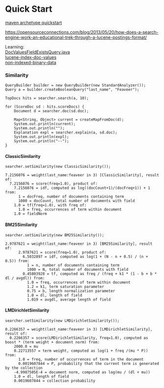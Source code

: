# Quick Start

[maven archetype quickstart](https://maven.apache.org/archetypes/maven-archetype-quickstart/)

https://opensourceconnections.com/blog/2013/05/20/how-does-a-search-engine-work-an-educational-trek-through-a-lucene-postings-format/

Learning:    
[DocValuesFieldExistsQuery.java](https://github.com/apache/lucene-solr/blob/master/lucene/core/src/java/org/apache/lucene/search/DocValuesFieldExistsQuery.java)    
[lucene-index-doc-values](https://blog.trifork.com/2011/10/27/introducing-lucene-index-doc-values/)    
[non-indexed-binary-data](https://stackoverflow.com/questions/34324239/storing-non-indexed-binary-data-in-lucene)    


### Similarity
````
QueryBuilder builder = new QueryBuilder(new StandardAnalyzer());
Query a = builder.createBooleanQuery("last_name", "Feaveer");

TopDocs hits = searcher.search(a, 10);

for (ScoreDoc sd : hits.scoreDocs) {
    Document d = searcher.doc(sd.doc);
    
    Map<String, Object> current = createMapFromDoc(d);
    System.out.println(current);
    System.out.println("");
    Explanation expl = searcher.explain(a, sd.doc);
    System.out.println(expl);
    System.out.println("--");
}
````

#### ClassicSimilarity
````
searcher.setSimilarity(new ClassicSimilarity());

7.2156076 = weight(last_name:feaveer in 3) [ClassicSimilarity], result of:
  7.2156076 = score(freq=1.0), product of:
    7.2156076 = idf, computed as log((docCount+1)/(docFreq+1)) + 1 from:
      1 = docFreq, number of documents containing term
      1000 = docCount, total number of documents with field
    1.0 = tf(freq=1.0), with freq of:
      1.0 = freq, occurrences of term within document
    1.0 = fieldNorm
````

#### BM25Similarity
```
searcher.setSimilarity(new BM25Similarity());

2.9787621 = weight(last_name:feaveer in 3) [BM25Similarity], result of:
      2.9787621 = score(freq=1.0), product of:
        6.5032897 = idf, computed as log(1 + (N - n + 0.5) / (n + 0.5)) from:
          1 = n, number of documents containing term
          1000 = N, total number of documents with field
        0.45803928 = tf, computed as freq / (freq + k1 * (1 - b + b * dl / avgdl)) from:
          1.0 = freq, occurrences of term within document
          1.2 = k1, term saturation parameter
          0.75 = b, length normalization parameter
          1.0 = dl, length of field
          1.019 = avgdl, average length of field
```

#### LMDirichletSimilarity
```
searcher.setSimilarity(new LMDirichletSimilarity());

0.2266357 = weight(last_name:feaveer in 3) [LMDirichletSimilarity], result of:
  0.2266357 = score(LMDirichletSimilarity, freq=1.0), computed as boost * (term weight + document norm) from:
    2000.0 = mu
    0.22713557 = term weight, computed as log(1 + freq /(mu * P)) from:
      1.0 = freq, number of occurrences of term in the document
      0.0019607844 = P, probability that the current term is generated by the collection
    -4.9987505E-4 = document norm, computed as log(mu / (dl + mu))
    1.0 = dl, length of field
    0.0019607844 = collection probability
``` 
    